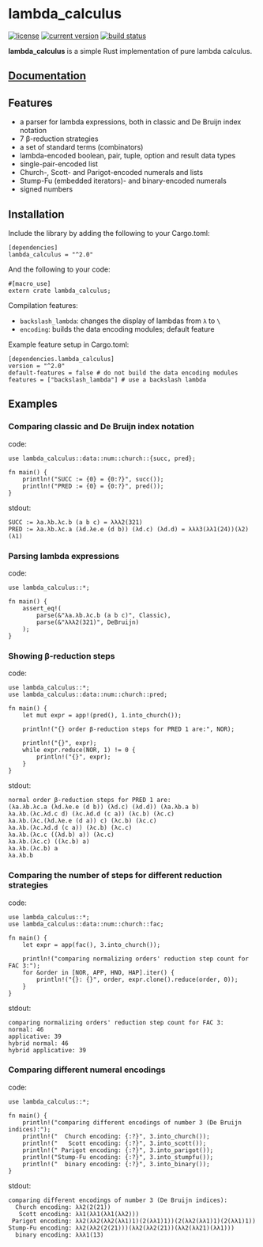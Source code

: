 # lambda_calculus
[![license](https://img.shields.io/badge/license-CC0-blue.svg)](https://creativecommons.org/publicdomain/zero/1.0/)
[![current version](https://img.shields.io/crates/v/lambda_calculus.svg)](https://crates.io/crates/lambda_calculus)
[![build status](https://api.travis-ci.org/ljedrz/lambda_calculus.svg?branch=master)](https://travis-ci.org/ljedrz/lambda_calculus)

**lambda_calculus** is a simple Rust implementation of pure lambda calculus.

## [Documentation](https://docs.rs/lambda_calculus)

## Features

- a parser for lambda expressions, both in classic and De Bruijn index notation
- 7 β-reduction strategies
- a set of standard terms (combinators)
- lambda-encoded boolean, pair, tuple, option and result data types
- single-pair-encoded list
- Church-, Scott- and Parigot-encoded numerals and lists
- Stump-Fu (embedded iterators)- and binary-encoded numerals
- signed numbers

## Installation

Include the library by adding the following to your Cargo.toml:
```
[dependencies]
lambda_calculus = "^2.0"
```

And the following to your code:
```
#[macro_use]
extern crate lambda_calculus;
```

Compilation features:
- `backslash_lambda`: changes the display of lambdas from `λ` to `\`
- `encoding`: builds the data encoding modules; default feature

Example feature setup in Cargo.toml:
```
[dependencies.lambda_calculus]
version = "^2.0"
default-features = false # do not build the data encoding modules
features = ["backslash_lambda"] # use a backslash lambda
```

## Examples

### Comparing classic and De Bruijn index notation

code:
```
use lambda_calculus::data::num::church::{succ, pred};

fn main() {
    println!("SUCC := {0} = {0:?}", succ());
    println!("PRED := {0} = {0:?}", pred());
}
```
stdout:
```
SUCC := λa.λb.λc.b (a b c) = λλλ2(321)
PRED := λa.λb.λc.a (λd.λe.e (d b)) (λd.c) (λd.d) = λλλ3(λλ1(24))(λ2)(λ1)
```

### Parsing lambda expressions

code:
```
use lambda_calculus::*;

fn main() {
    assert_eq!(
        parse(&"λa.λb.λc.b (a b c)", Classic),
        parse(&"λλλ2(321)", DeBruijn)
    );
}
```

### Showing β-reduction steps

code:
```
use lambda_calculus::*;
use lambda_calculus::data::num::church::pred;

fn main() {
    let mut expr = app!(pred(), 1.into_church());

    println!("{} order β-reduction steps for PRED 1 are:", NOR);

    println!("{}", expr);
    while expr.reduce(NOR, 1) != 0 {
        println!("{}", expr);
    }
}
```
stdout:
```
normal order β-reduction steps for PRED 1 are:
(λa.λb.λc.a (λd.λe.e (d b)) (λd.c) (λd.d)) (λa.λb.a b)
λa.λb.(λc.λd.c d) (λc.λd.d (c a)) (λc.b) (λc.c)
λa.λb.(λc.(λd.λe.e (d a)) c) (λc.b) (λc.c)
λa.λb.(λc.λd.d (c a)) (λc.b) (λc.c)
λa.λb.(λc.c ((λd.b) a)) (λc.c)
λa.λb.(λc.c) ((λc.b) a)
λa.λb.(λc.b) a
λa.λb.b
```

### Comparing the number of steps for different reduction strategies

code:
```
use lambda_calculus::*;
use lambda_calculus::data::num::church::fac;

fn main() {
    let expr = app(fac(), 3.into_church());

    println!("comparing normalizing orders' reduction step count for FAC 3:");
    for &order in [NOR, APP, HNO, HAP].iter() {
        println!("{}: {}", order, expr.clone().reduce(order, 0));
    }
}
```
stdout:
```
comparing normalizing orders' reduction step count for FAC 3:
normal: 46
applicative: 39
hybrid normal: 46
hybrid applicative: 39
```

### Comparing different numeral encodings

code:
```
use lambda_calculus::*;

fn main() {
    println!("comparing different encodings of number 3 (De Bruijn indices):");
    println!("  Church encoding: {:?}", 3.into_church());
    println!("   Scott encoding: {:?}", 3.into_scott());
    println!(" Parigot encoding: {:?}", 3.into_parigot());
    println!("Stump-Fu encoding: {:?}", 3.into_stumpfu());
    println!("  binary encoding: {:?}", 3.into_binary());
}
```
stdout:
```
comparing different encodings of number 3 (De Bruijn indices):
  Church encoding: λλ2(2(21))
   Scott encoding: λλ1(λλ1(λλ1(λλ2)))
 Parigot encoding: λλ2(λλ2(λλ2(λλ1)1)(2(λλ1)1))(2(λλ2(λλ1)1)(2(λλ1)1))
Stump-Fu encoding: λλ2(λλ2(2(21)))(λλ2(λλ2(21))(λλ2(λλ21)(λλ1)))
  binary encoding: λλλ1(13)
```
